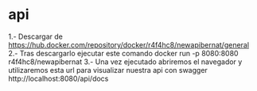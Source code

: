 # api

1.- Descargar de https://hub.docker.com/repository/docker/r4f4hc8/newapibernat/general
2.- Tras descargarlo ejecutar este comando docker run -p 8080:8080 r4f4hc8/newapibernat
3.- Una vez ejecutado abriremos el navegador y utilizaremos esta url para visualizar nuestra api con swagger
http://localhost:8080/api/docs



